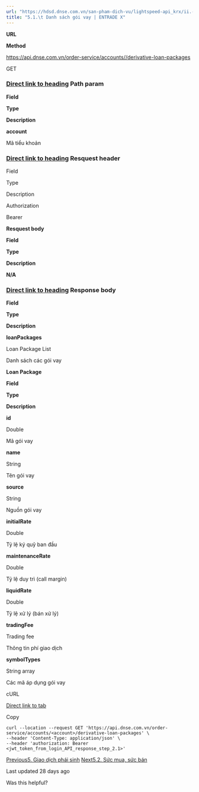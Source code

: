 ```yaml
---
url: "https://hdsd.dnse.com.vn/san-pham-dich-vu/lightspeed-api_krx/ii.-trading-api/5.-giao-dich-phai-sinh/5.1.-danh-sach-goi-vay"
title: "5.1.\t Danh sách gói vay | ENTRADE X"
---
```


**URL**

**Method**

[https://api.dnse.com.vn/order-service/accounts/<account>/derivative-loan-packages](https://services.entrade.com.vn/dnse-order-service/accounts/%3Caccount%3E/derivative-loan-packages)

GET

### [Direct link to heading](https://hdsd.dnse.com.vn/san-pham-dich-vu/lightspeed-api_krx/ii.-trading-api/5.-giao-dich-phai-sinh/5.1.-danh-sach-goi-vay\#path-param)    **Path param**

**Field**

**Type**

**Description**

**account**

Mã tiểu khoản

### [Direct link to heading](https://hdsd.dnse.com.vn/san-pham-dich-vu/lightspeed-api_krx/ii.-trading-api/5.-giao-dich-phai-sinh/5.1.-danh-sach-goi-vay\#resquest-header)    **Resquest header**

Field

Type

Description

Authorization

Bearer <JWT token>

**Resquest body**

**Field**

**Type**

**Description**

**N/A**

### [Direct link to heading](https://hdsd.dnse.com.vn/san-pham-dich-vu/lightspeed-api_krx/ii.-trading-api/5.-giao-dich-phai-sinh/5.1.-danh-sach-goi-vay\#response-body)    **Response body**

**Field**

**Type**

**Description**

**loanPackages**

Loan Package List

Danh sách các gói vay

**Loan Package**

**Field**

**Type**

**Description**

**id**

Double

Mã gói vay

**name**

String

Tên gói vay

**source**

String

Nguồn gói vay

**initialRate**

Double

Tỷ lệ ký quỹ ban đầu

**maintenanceRate**

Double

Tỷ lệ duy trì (call margin)

**liquidRate**

Double

Tỷ lệ xử lý (bán xử lý)

**tradingFee**

Trading fee

Thông tin phí giao dịch

**symbolTypes**

String array

Các mã áp dụng gói vay

cURL

[Direct link to tab](https://hdsd.dnse.com.vn/san-pham-dich-vu/lightspeed-api_krx/ii.-trading-api/5.-giao-dich-phai-sinh/5.1.-danh-sach-goi-vay#tab-curl)

Copy

```inline-grid min-w-full grid-cols-[auto_1fr] p-2 [count-reset:line] print:whitespace-pre-wrap
curl --location --request GET 'https://api.dnse.com.vn/order-service/accounts/<account>/derivative-loan-packages' \
--header 'Content-Type: application/json' \
--header 'authorization: Bearer <jwt_token_from_login_API_response_step_2.1>'
```

[Previous5\. Giao dịch phái sinh](https://hdsd.dnse.com.vn/san-pham-dich-vu/lightspeed-api_krx/ii.-trading-api/5.-giao-dich-phai-sinh) [Next5.2. Sức mua, sức bán](https://hdsd.dnse.com.vn/san-pham-dich-vu/lightspeed-api_krx/ii.-trading-api/5.-giao-dich-phai-sinh/5.2.-suc-mua-suc-ban)

Last updated 28 days ago

Was this helpful?